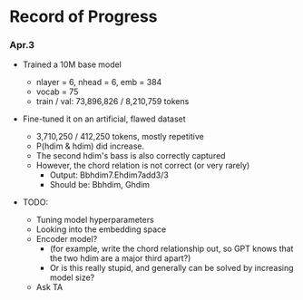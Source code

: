 # Record of Progress

### Apr.3

- Trained a 10M base model
    - nlayer = 6, nhead = 6, emb = 384
    - vocab = 75
    - train / val:  73,896,826 / 8,210,759 tokens
- Fine-tuned it on an artificial, flawed dataset
    - 3,710,250 / 412,250 tokens, mostly repetitive
    - P(hdim & hdim) did increase.
    - The second hdim's bass is also correctly captured
    - However, the chord relation is not correct (or very rarely)
        - Output: Bbhdim7.Ehdim7add3/3
        - Should be: Bbhdim, Ghdim

- TODO:
    - Tuning model hyperparameters
    - Looking into the embedding space
    - Encoder model?
        - (for example, write the chord relationship out, so GPT knows that the two hdim are a major third apart?)
        - Or is this really stupid, and generally can be solved by increasing model size?
    - Ask TA